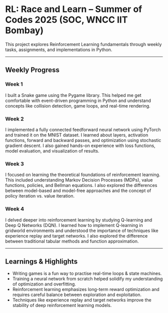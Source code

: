 # RL: Race and Learn – Summer of Codes 2025 (SOC, WNCC IIT Bombay)

This project explores Reinforcement Learning fundamentals through weekly tasks, assignments, and implementations in Python.

---

## Weekly Progress

### Week 1
I built a Snake game using the Pygame library. This helped me get comfortable with event-driven programming in Python and understand concepts like collision detection, game loops, and real-time rendering.

### Week 2
I implemented a fully connected feedforward neural network using PyTorch and trained it on the MNIST dataset. I learned about layers, activation functions, forward and backward passes, and optimization using stochastic gradient descent. I also gained hands-on experience with loss functions, model evaluation, and visualization of results.

### Week 3
I focused on learning the theoretical foundations of reinforcement learning. This included understanding Markov Decision Processes (MDPs), value functions, policies, and Bellman equations. I also explored the differences between model-based and model-free approaches and the concept of policy iteration vs. value iteration.

### Week 4
I delved deeper into reinforcement learning by studying Q-learning and Deep Q Networks (DQN). I learned how to implement Q-learning in gridworld environments and understood the importance of techniques like experience replay and target networks. I also explored the difference between traditional tabular methods and function approximation.

---

## Learnings & Highlights

* Writing games is a fun way to practise real-time loops & state machines.
* Training a neural network from scratch helped solidify my understanding of optimization and overfitting.
* Reinforcement learning emphasizes long-term reward optimization and requires careful balance between exploration and exploitation.
* Techniques like experience replay and target networks improve the stability of deep reinforcement learning models.
